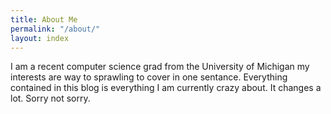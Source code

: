 ```yaml
---
title: About Me
permalink: "/about/"
layout: index
---
```


I am a recent computer science grad from the University of Michigan my interests are way to sprawling to cover in one sentance. Everything contained in this blog is everything I am currently crazy about. It changes a lot. Sorry not sorry.

